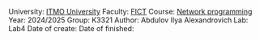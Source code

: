 University: [ITMO University](https://itmo.ru/ru/)
Faculty: [FICT](https://fict.itmo.ru)
Course: [Network programming](https://github.com/itmo-ict-faculty/network-programming)
Year: 2024/2025
Group: K3321
Author: Abdulov Ilya Alexandrovich
Lab: Lab4
Date of create:
Date of finished: 